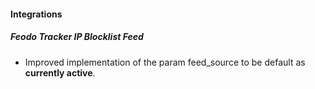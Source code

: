 
#### Integrations
##### Feodo Tracker IP Blocklist Feed
- Improved implementation of the param feed_source to be default as **currently active**.
